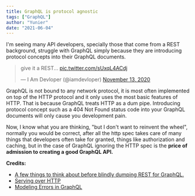 ```yaml
---
title: GraphQL is protocol agnostic
tags: ["GraphQL"]
author: "Yunier"
date: "2021-06-04"
---
```


I'm seeing many API developers, specially those that come from a REST background, struggle with GraphQL simply because they are introducing protocol concepts into their GraphQL documents. 

<blockquote class="twitter-tweet"><p lang="en" dir="ltr">give it a REST... <a href="https://t.co/sUxqL4ACdj">pic.twitter.com/sUxqL4ACdj</a></p>&mdash; I Am Devloper (@iamdevloper) <a href="https://twitter.com/iamdevloper/status/1327190006520221696?ref_src=twsrc%5Etfw">November 13, 2020</a></blockquote> <script async src="https://platform.twitter.com/widgets.js" charset="utf-8"></script>

GraphQL is not bound to any network protocol, it is most often implemented on top of the HTTP protocol and it only uses the most basic features of HTTP. That is because GraphQL treats HTTP as a dum pipe. Introducing protocol concept such as a 404 Not Found status code into your GraphQL documents will only cause you development pain.

Now, I know what you are thinking, "but I don't want to reinvent the wheel", normally you would be correct, after all the http spec takes care of many things that developers often take for granted, things like authorization and caching, but in the case of GraphQL ignoring the HTTP spec is the **price of admission to creating a good GraphQL API.**

**Credits:**
- [A few things to think about before blindly dumping REST for GraphQL.](https://apihandyman.io/and-graphql-for-all-a-few-things-to-think-about-before-blindly-dumping-rest-for-graphql/)
- [Serving over HTTP](https://graphql.org/learn/serving-over-http/)
- [Modeling Errors in GraphQL](https://engineering.zalando.com/posts/2021/04/modeling-errors-in-graphql.html)
